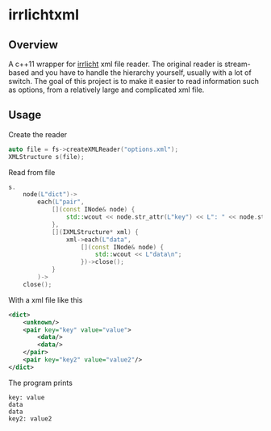 irrlichtxml
===========

Overview
---
A c++11 wrapper for [irrlicht](http://irrlicht.sourceforge.net) xml file reader. The original reader is stream-based and you have to handle the hierarchy yourself, usually with a lot of switch. The goal of this project is to make it easier to read information such as options, from a relatively large and complicated xml file.


Usage
---
Create the reader
```c++
auto file = fs->createXMLReader("options.xml");
XMLStructure s(file);
```

Read from file
```c++
s.
	node(L"dict")->
		each(L"pair", 
			[](const INode& node) {
				std::wcout << node.str_attr(L"key") << L": " << node.str_attr(L"value") << std::endl;
			},
			[](IXMLStructure* xml) {
				xml->each(L"data", 
					[](const INode& node) {
						std::wcout << L"data\n";
					})->close();
			}
		)->
	close();
```

With a xml file like this
```xml
<dict>
	<unknown/>
	<pair key="key" value="value">
		<data/>
		<data/>
	</pair>
	<pair key="key2" value="value2"/>
</dict>
```
The program prints
```
key: value
data
data
key2: value2
```
